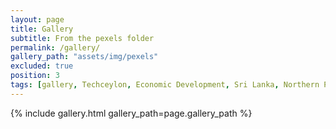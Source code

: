 ```yaml
---
layout: page
title: Gallery
subtitle: From the pexels folder
permalink: /gallery/
gallery_path: "assets/img/pexels"
excluded: true
position: 3
tags: [gallery, Techceylon, Economic Development, Sri Lanka, Northern Province, Eastern Province]
---
```


{% include gallery.html gallery_path=page.gallery_path %}
